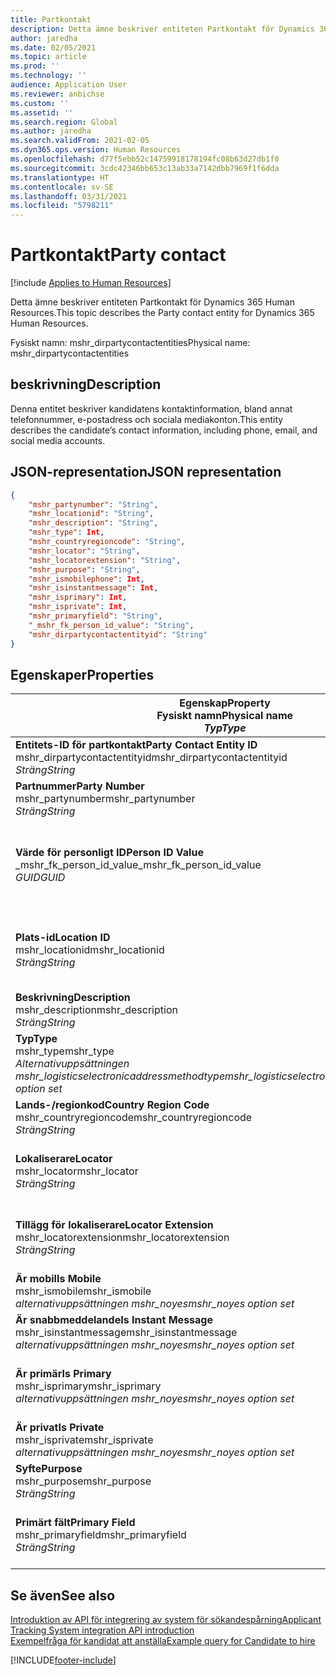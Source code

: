 ```yaml
---
title: Partkontakt
description: Detta ämne beskriver entiteten Partkontakt för Dynamics 365 Human Resources.
author: jaredha
ms.date: 02/05/2021
ms.topic: article
ms.prod: ''
ms.technology: ''
audience: Application User
ms.reviewer: anbichse
ms.custom: ''
ms.assetid: ''
ms.search.region: Global
ms.author: jaredha
ms.search.validFrom: 2021-02-05
ms.dyn365.ops.version: Human Resources
ms.openlocfilehash: d77f5ebb52c14759918178194fc08b63d27db1f0
ms.sourcegitcommit: 3cdc42346bb653c13ab33a7142dbb7969f1f6dda
ms.translationtype: HT
ms.contentlocale: sv-SE
ms.lasthandoff: 03/31/2021
ms.locfileid: "5798211"
---
```

# <a name="party-contact"></a><span data-ttu-id="f9a5e-103">Partkontakt</span><span class="sxs-lookup"><span data-stu-id="f9a5e-103">Party contact</span></span>

[!include [Applies to Human Resources](../includes/applies-to-hr.md)]

<span data-ttu-id="f9a5e-104">Detta ämne beskriver entiteten Partkontakt för Dynamics 365 Human Resources.</span><span class="sxs-lookup"><span data-stu-id="f9a5e-104">This topic describes the Party contact entity for Dynamics 365 Human Resources.</span></span>

<span data-ttu-id="f9a5e-105">Fysiskt namn: mshr_dirpartycontactentities</span><span class="sxs-lookup"><span data-stu-id="f9a5e-105">Physical name: mshr_dirpartycontactentities</span></span>

## <a name="description"></a><span data-ttu-id="f9a5e-106">beskrivning</span><span class="sxs-lookup"><span data-stu-id="f9a5e-106">Description</span></span>

<span data-ttu-id="f9a5e-107">Denna entitet beskriver kandidatens kontaktinformation, bland annat telefonnummer, e-postadress och sociala mediakonton.</span><span class="sxs-lookup"><span data-stu-id="f9a5e-107">This entity describes the candidate’s contact information, including phone, email, and social media accounts.</span></span>

## <a name="json-representation"></a><span data-ttu-id="f9a5e-108">JSON-representation</span><span class="sxs-lookup"><span data-stu-id="f9a5e-108">JSON representation</span></span>

```json
{
    "mshr_partynumber": "String",
    "mshr_locationid": "String",
    "mshr_description": "String",
    "mshr_type": Int,
    "mshr_countryregioncode": "String",
    "mshr_locator": "String",
    "mshr_locatorextension": "String",
    "mshr_purpose": "String",
    "mshr_ismobilephone": Int,
    "mshr_isinstantmessage": Int,
    "mshr_isprimary": Int,
    "mshr_isprivate": Int,
    "mshr_primaryfield": "String",
    "_mshr_fk_person_id_value": "String",
    "mshr_dirpartycontactentityid": "String"
}
```

## <a name="properties"></a><span data-ttu-id="f9a5e-109">Egenskaper</span><span class="sxs-lookup"><span data-stu-id="f9a5e-109">Properties</span></span>

| <span data-ttu-id="f9a5e-110">Egenskap</span><span class="sxs-lookup"><span data-stu-id="f9a5e-110">Property</span></span><br><span data-ttu-id="f9a5e-111">**Fysiskt namn**</span><span class="sxs-lookup"><span data-stu-id="f9a5e-111">**Physical name**</span></span><br><span data-ttu-id="f9a5e-112">**_Typ_**</span><span class="sxs-lookup"><span data-stu-id="f9a5e-112">**_Type_**</span></span> | <span data-ttu-id="f9a5e-113">Använd</span><span class="sxs-lookup"><span data-stu-id="f9a5e-113">Use</span></span> | <span data-ttu-id="f9a5e-114">beskrivning</span><span class="sxs-lookup"><span data-stu-id="f9a5e-114">Description</span></span> |
| --- | --- | --- |
| <span data-ttu-id="f9a5e-115">**Entitets-ID för partkontakt**</span><span class="sxs-lookup"><span data-stu-id="f9a5e-115">**Party Contact Entity ID**</span></span><br><span data-ttu-id="f9a5e-116">mshr_dirpartycontactentityid</span><span class="sxs-lookup"><span data-stu-id="f9a5e-116">mshr_dirpartycontactentityid</span></span><br><span data-ttu-id="f9a5e-117">*Sträng*</span><span class="sxs-lookup"><span data-stu-id="f9a5e-117">*String*</span></span> | <span data-ttu-id="f9a5e-118">Skrivskydd</span><span class="sxs-lookup"><span data-stu-id="f9a5e-118">Read-only</span></span><br><span data-ttu-id="f9a5e-119">Obligatoriskt</span><span class="sxs-lookup"><span data-stu-id="f9a5e-119">Required</span></span> | <span data-ttu-id="f9a5e-120">Systemgenererad, unik identifierare för entitetsposten.</span><span class="sxs-lookup"><span data-stu-id="f9a5e-120">System-generated unique identifier for the entity record.</span></span> |
| <span data-ttu-id="f9a5e-121">**Partnummer**</span><span class="sxs-lookup"><span data-stu-id="f9a5e-121">**Party Number**</span></span><br><span data-ttu-id="f9a5e-122">mshr_partynumber</span><span class="sxs-lookup"><span data-stu-id="f9a5e-122">mshr_partynumber</span></span><br><span data-ttu-id="f9a5e-123">*Sträng*</span><span class="sxs-lookup"><span data-stu-id="f9a5e-123">*String*</span></span> | <span data-ttu-id="f9a5e-124">Skrivskydd</span><span class="sxs-lookup"><span data-stu-id="f9a5e-124">Read/write</span></span><br><span data-ttu-id="f9a5e-125">Obligatoriskt</span><span class="sxs-lookup"><span data-stu-id="f9a5e-125">Required</span></span> | <span data-ttu-id="f9a5e-126">ID för den associerade partens (personens) post.</span><span class="sxs-lookup"><span data-stu-id="f9a5e-126">The ID of the associated party (person) record.</span></span> |
| <span data-ttu-id="f9a5e-127">**Värde för personligt ID**</span><span class="sxs-lookup"><span data-stu-id="f9a5e-127">**Person ID Value**</span></span><br><span data-ttu-id="f9a5e-128">_mshr_fk_person_id_value</span><span class="sxs-lookup"><span data-stu-id="f9a5e-128">_mshr_fk_person_id_value</span></span><br><span data-ttu-id="f9a5e-129">*GUID*</span><span class="sxs-lookup"><span data-stu-id="f9a5e-129">*GUID*</span></span> | <span data-ttu-id="f9a5e-130">Skrivskydd</span><span class="sxs-lookup"><span data-stu-id="f9a5e-130">Read-only</span></span><br><span data-ttu-id="f9a5e-131">Obligatoriskt</span><span class="sxs-lookup"><span data-stu-id="f9a5e-131">Required</span></span><br><span data-ttu-id="f9a5e-132">Sekundärnyckel: mshr_dirpersonentityid för mshr_dirpersonentity</span><span class="sxs-lookup"><span data-stu-id="f9a5e-132">Foreign key: mshr_dirpersonentityid of mshr_dirpersonentity</span></span> | <span data-ttu-id="f9a5e-133">Den systemgenererade, unika identifieraren för entitetsposten för parten (personen).</span><span class="sxs-lookup"><span data-stu-id="f9a5e-133">The system-generated identifier of the party (person) entity record.</span></span> |
| <span data-ttu-id="f9a5e-134">**Plats-id**</span><span class="sxs-lookup"><span data-stu-id="f9a5e-134">**Location ID**</span></span><br><span data-ttu-id="f9a5e-135">mshr_locationid</span><span class="sxs-lookup"><span data-stu-id="f9a5e-135">mshr_locationid</span></span><br><span data-ttu-id="f9a5e-136">*Sträng*</span><span class="sxs-lookup"><span data-stu-id="f9a5e-136">*String*</span></span> | <span data-ttu-id="f9a5e-137">Skrivskydd</span><span class="sxs-lookup"><span data-stu-id="f9a5e-137">Read/write</span></span><br><span data-ttu-id="f9a5e-138">Obligatoriskt</span><span class="sxs-lookup"><span data-stu-id="f9a5e-138">Required</span></span> | <span data-ttu-id="f9a5e-139">Plats-ID för adressposten.</span><span class="sxs-lookup"><span data-stu-id="f9a5e-139">The location ID of the address record.</span></span> <span data-ttu-id="f9a5e-140">Konfigurera i entiteten mshr_logisticspostaladdresslocationcdsentity.</span><span class="sxs-lookup"><span data-stu-id="f9a5e-140">Set up in mshr_logisticspostaladdresslocationcdsentity entity.</span></span> |
| <span data-ttu-id="f9a5e-141">**Beskrivning**</span><span class="sxs-lookup"><span data-stu-id="f9a5e-141">**Description**</span></span><br><span data-ttu-id="f9a5e-142">mshr_description</span><span class="sxs-lookup"><span data-stu-id="f9a5e-142">mshr_description</span></span><br><span data-ttu-id="f9a5e-143">*Sträng*</span><span class="sxs-lookup"><span data-stu-id="f9a5e-143">*String*</span></span> | <span data-ttu-id="f9a5e-144">Skrivskydd</span><span class="sxs-lookup"><span data-stu-id="f9a5e-144">Read/write</span></span><br><span data-ttu-id="f9a5e-145">Obligatoriskt</span><span class="sxs-lookup"><span data-stu-id="f9a5e-145">Required</span></span> | <span data-ttu-id="f9a5e-146">Beskrivning av kontaktinformationen.</span><span class="sxs-lookup"><span data-stu-id="f9a5e-146">The description of the contact details.</span></span> |
| <span data-ttu-id="f9a5e-147">**Typ**</span><span class="sxs-lookup"><span data-stu-id="f9a5e-147">**Type**</span></span><br><span data-ttu-id="f9a5e-148">mshr_type</span><span class="sxs-lookup"><span data-stu-id="f9a5e-148">mshr_type</span></span><br><span data-ttu-id="f9a5e-149">*Alternativuppsättningen mshr_logisticselectronicaddressmethodtype*</span><span class="sxs-lookup"><span data-stu-id="f9a5e-149">*mshr_logisticselectronicaddressmethodtype option set*</span></span> | <span data-ttu-id="f9a5e-150">Skrivskydd</span><span class="sxs-lookup"><span data-stu-id="f9a5e-150">Read/write</span></span><br><span data-ttu-id="f9a5e-151">Obligatoriskt</span><span class="sxs-lookup"><span data-stu-id="f9a5e-151">Required</span></span> | <span data-ttu-id="f9a5e-152">Kontaktinformationstypen.</span><span class="sxs-lookup"><span data-stu-id="f9a5e-152">The contact detail type.</span></span> |
| <span data-ttu-id="f9a5e-153">**Lands-/regionkod**</span><span class="sxs-lookup"><span data-stu-id="f9a5e-153">**Country Region Code**</span></span><br><span data-ttu-id="f9a5e-154">mshr_countryregioncode</span><span class="sxs-lookup"><span data-stu-id="f9a5e-154">mshr_countryregioncode</span></span><br><span data-ttu-id="f9a5e-155">*Sträng*</span><span class="sxs-lookup"><span data-stu-id="f9a5e-155">*String*</span></span> | <span data-ttu-id="f9a5e-156">Skrivskydd</span><span class="sxs-lookup"><span data-stu-id="f9a5e-156">Read/write</span></span><br><span data-ttu-id="f9a5e-157">Valfritt</span><span class="sxs-lookup"><span data-stu-id="f9a5e-157">Optional</span></span> | <span data-ttu-id="f9a5e-158">Land eller region där adressen finns.</span><span class="sxs-lookup"><span data-stu-id="f9a5e-158">The country or region of the address.</span></span> |
| <span data-ttu-id="f9a5e-159">**Lokaliserare**</span><span class="sxs-lookup"><span data-stu-id="f9a5e-159">**Locator**</span></span><br><span data-ttu-id="f9a5e-160">mshr_locator</span><span class="sxs-lookup"><span data-stu-id="f9a5e-160">mshr_locator</span></span><br><span data-ttu-id="f9a5e-161">*Sträng*</span><span class="sxs-lookup"><span data-stu-id="f9a5e-161">*String*</span></span> | <span data-ttu-id="f9a5e-162">Skrivskydd</span><span class="sxs-lookup"><span data-stu-id="f9a5e-162">Read/write</span></span><br><span data-ttu-id="f9a5e-163">Valfritt</span><span class="sxs-lookup"><span data-stu-id="f9a5e-163">Optional</span></span> | <span data-ttu-id="f9a5e-164">Kontaktinformationen.</span><span class="sxs-lookup"><span data-stu-id="f9a5e-164">The contact details.</span></span> <span data-ttu-id="f9a5e-165">Om typen till exempel är **E-postadress** så innehåller detta fält kandidatens e-postadress.</span><span class="sxs-lookup"><span data-stu-id="f9a5e-165">For example, if the type is **Email address**, then this field contains the candidate’s email address.</span></span> |
| <span data-ttu-id="f9a5e-166">**Tillägg för lokaliserare**</span><span class="sxs-lookup"><span data-stu-id="f9a5e-166">**Locator Extension**</span></span><br><span data-ttu-id="f9a5e-167">mshr_locatorextension</span><span class="sxs-lookup"><span data-stu-id="f9a5e-167">mshr_locatorextension</span></span><br><span data-ttu-id="f9a5e-168">*Sträng*</span><span class="sxs-lookup"><span data-stu-id="f9a5e-168">*String*</span></span> | <span data-ttu-id="f9a5e-169">Skrivskydd</span><span class="sxs-lookup"><span data-stu-id="f9a5e-169">Read/write</span></span><br><span data-ttu-id="f9a5e-170">Valfritt</span><span class="sxs-lookup"><span data-stu-id="f9a5e-170">Optional</span></span> | <span data-ttu-id="f9a5e-171">Tillägget för lokaliseraren.</span><span class="sxs-lookup"><span data-stu-id="f9a5e-171">The locator extension.</span></span> <span data-ttu-id="f9a5e-172">Om typen till exempel är **Telefon** innehåller egenskaper telefonnummertillägget.</span><span class="sxs-lookup"><span data-stu-id="f9a5e-172">For example, if the type is **Phone**, then this property would contain the phone number extension.</span></span> |
| <span data-ttu-id="f9a5e-173">**Är mobil**</span><span class="sxs-lookup"><span data-stu-id="f9a5e-173">**Is Mobile**</span></span><br><span data-ttu-id="f9a5e-174">mshr_ismobile</span><span class="sxs-lookup"><span data-stu-id="f9a5e-174">mshr_ismobile</span></span><br><span data-ttu-id="f9a5e-175">*alternativuppsättningen mshr_noyes*</span><span class="sxs-lookup"><span data-stu-id="f9a5e-175">*mshr_noyes option set*</span></span> | <span data-ttu-id="f9a5e-176">Skrivskydd</span><span class="sxs-lookup"><span data-stu-id="f9a5e-176">Read/write</span></span><br><span data-ttu-id="f9a5e-177">Obligatoriskt</span><span class="sxs-lookup"><span data-stu-id="f9a5e-177">Required</span></span> | <span data-ttu-id="f9a5e-178">Anger huruvida telefonnumret är ett mobilnummer.</span><span class="sxs-lookup"><span data-stu-id="f9a5e-178">Specifies whether the phone is a mobile number.</span></span> |
| <span data-ttu-id="f9a5e-179">**Är snabbmeddelande**</span><span class="sxs-lookup"><span data-stu-id="f9a5e-179">**Is Instant Message**</span></span><br><span data-ttu-id="f9a5e-180">mshr_isinstantmessage</span><span class="sxs-lookup"><span data-stu-id="f9a5e-180">mshr_isinstantmessage</span></span><br><span data-ttu-id="f9a5e-181">*alternativuppsättningen mshr_noyes*</span><span class="sxs-lookup"><span data-stu-id="f9a5e-181">*mshr_noyes option set*</span></span> | <span data-ttu-id="f9a5e-182">Skrivskydd</span><span class="sxs-lookup"><span data-stu-id="f9a5e-182">Read/write</span></span><br><span data-ttu-id="f9a5e-183">Obligatoriskt</span><span class="sxs-lookup"><span data-stu-id="f9a5e-183">Required</span></span> | <span data-ttu-id="f9a5e-184">Anger huruvida telefonen är aktiverad för snabbmeddelanden.</span><span class="sxs-lookup"><span data-stu-id="f9a5e-184">Specifies whether the phone is enabled for instant messaging.</span></span> |
| <span data-ttu-id="f9a5e-185">**Är primär**</span><span class="sxs-lookup"><span data-stu-id="f9a5e-185">**Is Primary**</span></span><br><span data-ttu-id="f9a5e-186">mshr_isprimary</span><span class="sxs-lookup"><span data-stu-id="f9a5e-186">mshr_isprimary</span></span><br><span data-ttu-id="f9a5e-187">*alternativuppsättningen mshr_noyes*</span><span class="sxs-lookup"><span data-stu-id="f9a5e-187">*mshr_noyes option set*</span></span> | <span data-ttu-id="f9a5e-188">Skrivskydd</span><span class="sxs-lookup"><span data-stu-id="f9a5e-188">Read/write</span></span><br><span data-ttu-id="f9a5e-189">Obligatoriskt</span><span class="sxs-lookup"><span data-stu-id="f9a5e-189">Required</span></span> | <span data-ttu-id="f9a5e-190">Avgör den primära kontakten för kontakttypen.</span><span class="sxs-lookup"><span data-stu-id="f9a5e-190">Determines the primary contact of the contact type.</span></span> <span data-ttu-id="f9a5e-191">Det får bara finnas en primär post per kontakttyp.</span><span class="sxs-lookup"><span data-stu-id="f9a5e-191">There must be only one primary record per contact type.</span></span> |
| <span data-ttu-id="f9a5e-192">**Är privat**</span><span class="sxs-lookup"><span data-stu-id="f9a5e-192">**Is Private**</span></span><br><span data-ttu-id="f9a5e-193">mshr_isprivate</span><span class="sxs-lookup"><span data-stu-id="f9a5e-193">mshr_isprivate</span></span><br><span data-ttu-id="f9a5e-194">*alternativuppsättningen mshr_noyes*</span><span class="sxs-lookup"><span data-stu-id="f9a5e-194">*mshr_noyes option set*</span></span> | <span data-ttu-id="f9a5e-195">Skrivskydd</span><span class="sxs-lookup"><span data-stu-id="f9a5e-195">Read/write</span></span><br><span data-ttu-id="f9a5e-196">Obligatoriskt</span><span class="sxs-lookup"><span data-stu-id="f9a5e-196">Required</span></span> | <span data-ttu-id="f9a5e-197">Anger om den här adressen är en privat adress för personen.</span><span class="sxs-lookup"><span data-stu-id="f9a5e-197">Identifies whether this address is a private address for the person.</span></span> |
| <span data-ttu-id="f9a5e-198">**Syfte**</span><span class="sxs-lookup"><span data-stu-id="f9a5e-198">**Purpose**</span></span><br><span data-ttu-id="f9a5e-199">mshr_purpose</span><span class="sxs-lookup"><span data-stu-id="f9a5e-199">mshr_purpose</span></span><br><span data-ttu-id="f9a5e-200">*Sträng*</span><span class="sxs-lookup"><span data-stu-id="f9a5e-200">*String*</span></span> | <span data-ttu-id="f9a5e-201">Skrivskydd</span><span class="sxs-lookup"><span data-stu-id="f9a5e-201">Read/write</span></span><br><span data-ttu-id="f9a5e-202">Valfritt</span><span class="sxs-lookup"><span data-stu-id="f9a5e-202">Optional</span></span> | <span data-ttu-id="f9a5e-203">Kontaktinformationens syfte/roll.</span><span class="sxs-lookup"><span data-stu-id="f9a5e-203">The purpose/role of the contact details.</span></span> |
| <span data-ttu-id="f9a5e-204">**Primärt fält**</span><span class="sxs-lookup"><span data-stu-id="f9a5e-204">**Primary Field**</span></span><br><span data-ttu-id="f9a5e-205">mshr_primaryfield</span><span class="sxs-lookup"><span data-stu-id="f9a5e-205">mshr_primaryfield</span></span><br><span data-ttu-id="f9a5e-206">*Sträng*</span><span class="sxs-lookup"><span data-stu-id="f9a5e-206">*String*</span></span> | <span data-ttu-id="f9a5e-207">Skrivskydd</span><span class="sxs-lookup"><span data-stu-id="f9a5e-207">Read-only</span></span><br><span data-ttu-id="f9a5e-208">Obligatoriskt</span><span class="sxs-lookup"><span data-stu-id="f9a5e-208">Required</span></span> | <span data-ttu-id="f9a5e-209">Fält som används som primär identifierare för entitetsposten.</span><span class="sxs-lookup"><span data-stu-id="f9a5e-209">Field used as a primary identifier of the entity record.</span></span> <span data-ttu-id="f9a5e-210">Kombination av partnummer, typ, beskrivning och lokaliserare.</span><span class="sxs-lookup"><span data-stu-id="f9a5e-210">Combination of party number, type, description, and locator.</span></span> |

## <a name="see-also"></a><span data-ttu-id="f9a5e-211">Se även</span><span class="sxs-lookup"><span data-stu-id="f9a5e-211">See also</span></span>

[<span data-ttu-id="f9a5e-212">Introduktion av API för integrering av system för sökandespårning</span><span class="sxs-lookup"><span data-stu-id="f9a5e-212">Applicant Tracking System integration API introduction</span></span>](hr-admin-integration-ats-api-introduction.md)<br>
[<span data-ttu-id="f9a5e-213">Exempelfråga för kandidat att anställa</span><span class="sxs-lookup"><span data-stu-id="f9a5e-213">Example query for Candidate to hire</span></span>](hr-admin-integration-ats-api-candidate-to-hire-example-query.md)



[!INCLUDE[footer-include](../includes/footer-banner.md)]